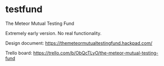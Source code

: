 testfund
========

The Meteor Mutual Testing Fund

Extremely early version. No real functionality. 

Design document: https://themeteormutualtestingfund.hackpad.com/

Trello board: https://trello.com/b/ObQcTLyO/the-meteor-mutual-testing-fund
